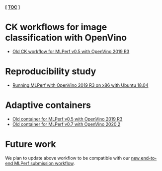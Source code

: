 ﻿**[ [TOC](../README.md) ]**

# CK workflows for image classification with OpenVino

* [Old CK workflow for MLPerf v0.5 with OpenVino 2019 R3](https://github.com/mlcommons/ck-mlops/tree/main/program/mlperf-inference-v0.5)

# Reproducibility study

* [Running MLPerf with OpenVino 2019 R3 on x86 with Ubuntu 18.04](https://github.com/mlcommons/ck/tree/master/docs/mlperf-automation/reproduce/ck-image-classification-x86-64-openvino-2019.md)

# Adaptive containers

* [Old container for MLPerf v0.5 with OpenVino 2019 R3](https://github.com/mlcommons/ck-mlops/tree/main/docker/mlperf-inference-v0.5.openvino)
* [Old container for MLPerf v0.7 with OpenVino 2020.2](https://github.com/mlcommons/ck-mlops/tree/main/docker/mlperf-inference-v0.7.openvino)

# Future work

We plan to update above workflow to be compatible with our 
[new end-to-end MLPerf submission workflow](https://github.com/mlcommons/ck-mlops/tree/main/module/bench.mlperf.inference).
